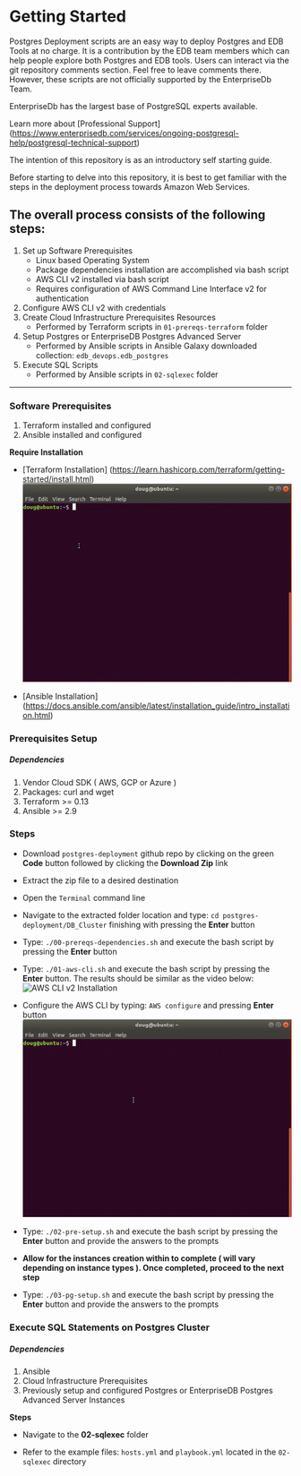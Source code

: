 # Getting Started
Postgres Deployment scripts are an easy way to deploy Postgres and EDB Tools at no charge. It is a contribution by the EDB team members which can help people explore both Postgres and EDB tools. Users can interact via the git repository comments section. Feel free to leave comments there. However, these scripts are not officially supported by the EnterpriseDb Team.

EnterpriseDb has the largest base of PostgreSQL experts available.

Learn more about [Professional Support] (https://www.enterprisedb.com/services/ongoing-postgresql-help/postgresql-technical-support)

The intention of this repository is as an introductory self starting guide.

Before starting to delve into this repository, it is best to get familiar with the steps in the deployment process towards Amazon Web Services.

## The overall process consists of the following steps:

1. Set up Software Prerequisites
   * Linux based Operating System
   * Package dependencies installation are accomplished via bash script
   * AWS CLI v2 installed via bash script
   * Requires configuration of AWS Command Line Interface v2 for authentication
2. Configure AWS CLI v2 with credentials
3. Create Cloud Infrastructure Prerequisites Resources
   * Performed by Terraform scripts in ```01-prereqs-terraform``` folder
4. Setup Postgres or EnterpriseDB Postgres Advanced Server
   * Performed by Ansible scripts in Ansible Galaxy downloaded collection: ```edb_devops.edb_postgres```
5. Execute SQL Scripts
   * Performed by Ansible scripts in ```02-sqlexec``` folder

----
### Software Prerequisites
1. Terraform installed and configured
2. Ansible installed and configured

**Require Installation**

* [Terraform Installation]  (https://learn.hashicorp.com/terraform/getting-started/install.html)
  ![Terraform 0.13 Installation](demos/Terraform_0.13_Installation.gif)

* [Ansible Installation] (https://docs.ansible.com/ansible/latest/installation_guide/intro_installation.html)

### Prerequisites Setup
##### Dependencies
1. Vendor Cloud SDK ( AWS, GCP or Azure )
2. Packages: curl and wget
1. Terraform >= 0.13
2. Ansible >= 2.9

### Steps

* Download ```postgres-deployment``` github repo by clicking on the green **Code** button followed by clicking the **Download Zip** link

* Extract the zip file to a desired destination
 
* Open the ```Terminal``` command line

* Navigate to the extracted folder location and type: ```cd postgres-deployment/DB_Cluster``` finishing with pressing the **Enter** button

* Type: ```./00-prereqs-dependencies.sh``` and execute the bash script by pressing the **Enter** button

* Type: ```./01-aws-cli.sh``` and execute the bash script by pressing the **Enter** button. The results should be similar as the video below:
  ![AWS CLI v2 Installation](demos/AWS_CLI_v2_Installation.gif)

* Configure the AWS CLI by typing: ```AWS configure``` and pressing **Enter** button
  ![AWS CLI v2 Configuration](demos/AWS_CLI_v2_Configuration.gif)

* Type: ```./02-pre-setup.sh``` and execute the bash script by pressing the **Enter** button and provide the answers to the prompts

* **Allow for the instances creation within to complete ( will vary depending on instance types ). Once completed, proceed to the next step**

* Type: ```./03-pg-setup.sh``` and execute the bash script by pressing the **Enter** button and provide the answers to the prompts

### Execute SQL Statements on Postgres Cluster
##### Dependencies
1. Ansible
2. Cloud Infrastructure Prerequisites
3. Previously setup and configured Postgres or EnterpriseDB Postgres Advanced Server Instances

**Steps**

* Navigate to the **02-sqlexec** folder

* Refer to the example files: ```hosts.yml``` and ```playbook.yml``` located in the ```02-sqlexec``` directory

